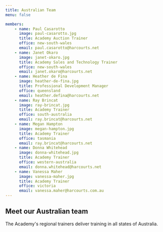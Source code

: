 ```yaml
---
title: Australian Team
menu: false

members:
    - name: Paul Casarotto
      image: paul-casarotto.jpg
      title: Academy Auction Trainer
      office: new-south-wales
      email: paul.casarotto@harcourts.net
    - name: Janet Okaro
      image: janet-okaro.jpg
      title: Academy Sales and Technology Trainer
      office: new-south-wales
      email: janet.okaro@harcourts.net
    - name: Heather de Fina
      image: heather-de-fina.jpg
      title: Professional Development Manager
      office: queensland
      email: heather.defina@harcourts.net
    - name: Ray Brincat
      image: ray-brincat.jpg
      title: Academy Trainer
      office: south-australia
      email: ray.brincat@harcourts.net
    - name: Megan Hampton
      image: megan-hampton.jpg
      title: Academy Trainer
      office: tasmania
      email: ray.brincat@harcourts.net
    - name: Donna Whitehead
      image: donna-whitehead.jpg
      title: Academy Trainer
      office: western-australia
      email: donna.whitehead@harcourts.net
    - name: Vanessa Maher
      image: vanessa-maher.jpg
      title: Academy Trainer
      office: victoria
      email: vanessa.maher@harcourts.com.au
---
```


## Meet our Australian team

The Academy's regional trainers deliver training in all states of Australia.
